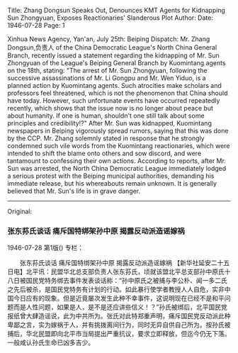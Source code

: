 Title: Zhang Dongsun Speaks Out, Denounces KMT Agents for Kidnapping Sun Zhongyuan, Exposes Reactionaries' Slanderous Plot
Author:
Date: 1946-07-28
Page: 1

Xinhua News Agency, Yan'an, July 25th: Beiping Dispatch: Mr. Zhang Dongsun,负责人 of the China Democratic League's North China General Branch, recently issued a statement regarding the kidnapping of Mr. Sun Zhongyuan of the League's Beiping General Branch by Kuomintang agents on the 18th, stating: "The arrest of Mr. Sun Zhongyuan, following the successive assassinations of Mr. Li Gongpu and Mr. Wen Yiduo, is a planned action by Kuomintang agents. Such atrocities make scholars and professors feel threatened, which is not the phenomenon that China should have today. However, such unfortunate events have occurred repeatedly recently, which shows that the issue now is no longer about peace but about humanity. If one is human, shouldn't one still talk about some principles and credibility!?" After Mr. Sun was kidnapped, Kuomintang newspapers in Beiping vigorously spread rumors, saying that this was done by the CCP. Mr. Zhang solemnly stated in response that he strongly condemned such vile words from the Kuomintang reactionaries, which were intended to shift the blame onto others and sow discord, and were tantamount to confessing their own actions. According to reports, after Mr. Sun was arrested, the North China Democratic League immediately lodged a serious protest with the Beiping municipal authorities, demanding his immediate release, but his whereabouts remain unknown. It is generally believed that Mr. Sun's life is in grave danger.



<hr /> 

Original: 


### 张东荪氏谈话  痛斥国特绑架孙中原  揭露反动派造谣嫁祸

1946-07-28
第1版()
专栏：

　　张东荪氏谈话
    痛斥国特绑架孙中原
    揭露反动派造谣嫁祸
    【新华社延安二十五日电】北平讯：民盟华北总支部负责人张东荪氏，顷就该盟北平总支部孙中原氏十八日被国民党特务绑去事件发表谈话称：“孙中原氏之被捕与李公朴、闻一多二氏之先后被杀，是国民党特务有计划的行动。如此暴行使学者教授人人自危，实非中国今日应有的现象。但是近竟屡次发生此种不幸事件，这说明现在已经不是和平问题而是人性问题，如果是人，是不是还应讲些信义！？”孙氏被绑后，北平国民党报纸曾大肆造谣说，此为中共所为。张氏对此特郑重声明，痛斥国民党反动派此种卑鄙之言，实为嫁祸于人，并有挑拨离间行为，同时无异自供自己所为。按孙氏被捕后，华北民盟即向北平市当局提出严重抗议，要求立即释放，但迄今仍无下落。一般咸认孙氏生命已凶多吉少。
